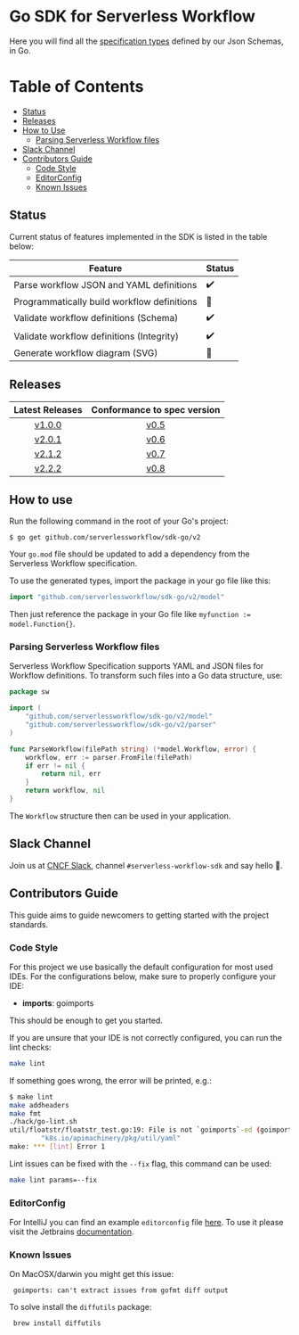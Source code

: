 # Go SDK for Serverless Workflow
Here you will find all the [specification types](https://github.com/serverlessworkflow/specification/blob/main/schema/workflow.json) defined by our Json Schemas, in Go.

Table of Contents
=================

- [Status](#status)
- [Releases](#releases)
- [How to Use](#how-to-use)
  - [Parsing Serverless Workflow files](#parsing-serverless-workflow-files)
- [Slack Channel](#slack-channel)
- [Contributors Guide](#contributors-guide)
  - [Code Style](#code-style)
  - [EditorConfig](#editorconfig)
  - [Known Issues](#known-issues)


## Status
Current status of features implemented in the SDK is listed in the table below:

| Feature                                     | Status             |
|-------------------------------------------- | ------------------ |
| Parse workflow JSON and YAML definitions    | :heavy_check_mark: | 
| Programmatically build workflow definitions | :no_entry_sign:    |
| Validate workflow definitions (Schema)      | :heavy_check_mark: |
| Validate workflow definitions (Integrity)   | :heavy_check_mark: |
| Generate workflow diagram (SVG)             | :no_entry_sign:    |


## Releases
|                              Latest Releases                               | Conformance to spec version |
|:--------------------------------------------------------------------------:| :---: |
| [v1.0.0](https://github.com/serverlessworkflow/sdk-go/releases/tag/v1.0.0) | [v0.5](https://github.com/serverlessworkflow/specification/tree/0.5.x) |
| [v2.0.1](https://github.com/serverlessworkflow/sdk-go/releases/tag/v2.0.1) | [v0.6](https://github.com/serverlessworkflow/specification/tree/0.6.x) |
| [v2.1.2](https://github.com/serverlessworkflow/sdk-go/releases/tag/v2.1.2) | [v0.7](https://github.com/serverlessworkflow/specification/tree/0.7.x) |
| [v2.2.2](https://github.com/serverlessworkflow/sdk-go/releases/tag/v2.2.2) | [v0.8](https://github.com/serverlessworkflow/specification/tree/0.8.x) |

## How to use

Run the following command in the root of your Go's project:

```shell script
$ go get github.com/serverlessworkflow/sdk-go/v2
```

Your `go.mod` file should be updated to add a dependency from the Serverless Workflow specification.

To use the generated types, import the package in your go file like this:

```go
import "github.com/serverlessworkflow/sdk-go/v2/model"
```

Then just reference the package in your Go file like `myfunction := model.Function{}`.

### Parsing Serverless Workflow files

Serverless Workflow Specification supports YAML and JSON files for Workflow definitions.
To transform such files into a Go data structure, use:

```go
package sw

import (
    "github.com/serverlessworkflow/sdk-go/v2/model"
    "github.com/serverlessworkflow/sdk-go/v2/parser"
)

func ParseWorkflow(filePath string) (*model.Workflow, error) {
    workflow, err := parser.FromFile(filePath)
    if err != nil {
        return nil, err
    } 
    return workflow, nil
} 
```

The `Workflow` structure then can be used in your application. 

## Slack Channel

Join us at [CNCF Slack](https://communityinviter.com/apps/cloud-native/cncf), channel `#serverless-workflow-sdk` and say hello 🙋.

## Contributors Guide

This guide aims to guide newcomers to getting started with the project standards.


### Code Style

For this project we use basically the default configuration for most used IDEs.
For the configurations below, make sure to properly configure your IDE:

- **imports**: goimports

This should be enough to get you started.

If you are unsure that your IDE is not correctly configured, you can run the lint checks:

```bash
make lint
```

If something goes wrong, the error will be printed, e.g.:
```bash
$ make lint
make addheaders
make fmt
./hack/go-lint.sh
util/floatstr/floatstr_test.go:19: File is not `goimports`-ed (goimports)
        "k8s.io/apimachinery/pkg/util/yaml"
make: *** [lint] Error 1
```

Lint issues can be fixed with the `--fix` flag, this command can be used:
```bash
make lint params=--fix
```


### EditorConfig
For IntelliJ you can find an example `editorconfig` file [here](contrib/intellij.editorconfig). To use it please visit
the Jetbrains [documentation](https://www.jetbrains.com/help/idea/editorconfig.html).


### Known Issues

On MacOSX/darwin you might get this issue:
```
 goimports: can't extract issues from gofmt diff output
```
To solve install the `diffutils` package:

```bash
 brew install diffutils
```

